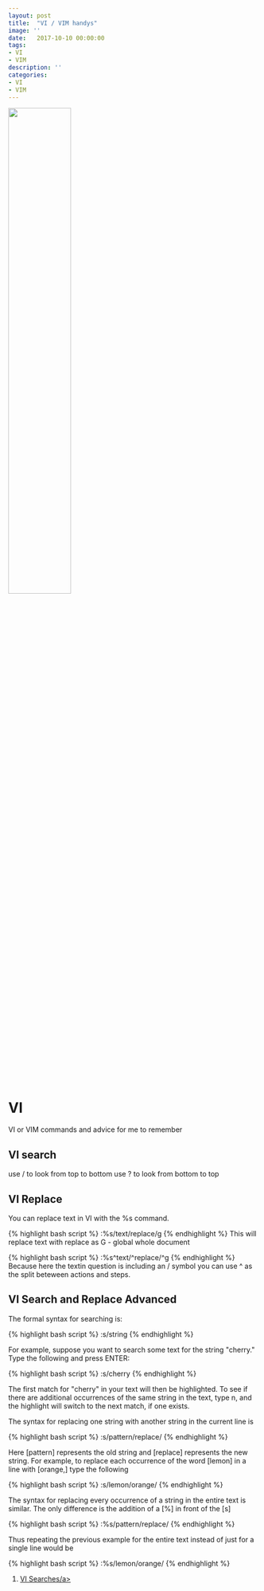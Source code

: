 ```yaml
---
layout: post
title:  "VI / VIM handys"
image: ''
date:   2017-10-10 00:00:00
tags:
- VI
- VIM 
description: ''
categories:
- VI
- VIM
---
```


<img src="https://cdn-images-1.medium.com/max/1200/1*OVSMUYjGFQg2_xlV5Q2S8w.png" width="50%" height="50%">

# VI
VI or VIM commands and advice for me to remember


## VI search

use / to look from top to bottom
use ? to look from bottom to top


## VI Replace
You can replace text in VI with the %s command.

{% highlight bash script %}
:%s/text/replace/g
{% endhighlight %}
This will replace text with replace as G - global whole document

{% highlight bash script %}
:%s^text/^replace/^g
{% endhighlight %}
Because here the textin question is including an / symbol you can use ^ as the split beteween actions and steps.

## VI Search and Replace Advanced
The formal syntax for searching is:

{% highlight bash script %}
:s/string
{% endhighlight %}

For example, suppose you want to search some text for the string "cherry." Type the following and press ENTER:

{% highlight bash script %}
:s/cherry
{% endhighlight %}

The first match for "cherry" in your text will then be highlighted. To see if there are additional occurrences of the same string in the text, type n, and the highlight will switch to the next match, if one exists.

The syntax for replacing one string with another string in the current line is

{% highlight bash script %}
:s/pattern/replace/
{% endhighlight %}

Here [pattern] represents the old string and [replace] represents the new string. For example, to replace each occurrence of the word [lemon] in a line with [orange,] type the following

{% highlight bash script %}
:s/lemon/orange/
{% endhighlight %}

The syntax for replacing every occurrence of a string in the entire text is similar. The only difference is the addition of a [%] in front of the [s]

{% highlight bash script %}
:%s/pattern/replace/
{% endhighlight %}

Thus repeating the previous example for the entire text instead of just for a single line would be

{% highlight bash script %}
:%s/lemon/orange/
{% endhighlight %}

1. <a href="http://www.linfo.org/vi/search.html" target="_blank">VI Searches/a>

